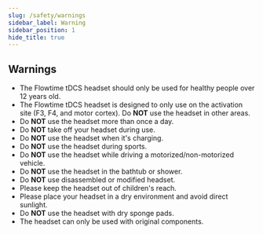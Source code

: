 ```yaml
---
slug: /safety/warnings
sidebar_label: Warning
sidebar_position: 1
hide_title: true
---
```


## Warnings

- The Flowtime tDCS headset should only be used for healthy people over 12 years old.
- The Flowtime tDCS headset is designed to only use on the activation site (F3, F4, and motor cortex). Do **NOT** use the headset in other areas.  
- Do **NOT** use the headset more than once a day.
- Do **NOT** take off your headset during use.
- Do **NOT** use the headset when it's charging.
- Do **NOT** use the headset during sports.
- Do **NOT** use the headset while driving a motorized/non-motorized vehicle.
- Do **NOT** use the headset in the bathtub or shower.
- Do **NOT** use disassembled or modified headset.
- Please keep the headset out of children's reach.
- Please place your headset in a dry environment and avoid direct sunlight.
- Do **NOT** use the headset with dry sponge pads.
- The headset can only be used with original components.
